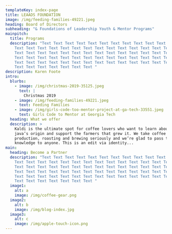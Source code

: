 ```yaml
---
templateKey: index-page
title: LEAADS FOUNDATION
image: /img/feeding-families-49221.jpeg
heading: Board of Directors
subheading: "& Foundations of Leadership Youth & Mentor Programs"
mainpitch:
  title: Programs
  description: "Text Text Text Text Text Text Text Text Text Text Text Text Text
    Text Text Text Text Text Text Text Text Text Text Text Text Text Text Text
    Text Text Text Text Text Text Text Text Text Text Text Text Text Text Text
    Text Text Text Text Text Text Text Text Text Text Text Text Text Text Text
    Text Text Text Text Text Text Text Text Text Text Text Text Text Text Text
    Text Text Text Text Text Text Text "
description: Karen Foote
intro:
  blurbs:
    - image: /img/christmas-2019-35125.jpeg
      text: |
        Christmas 2019
    - image: /img/feeding-families-49221.jpeg
      text: Feeding Families
    - image: /img/girls-code-too-mentor-project-at-ga-tech-33551.jpeg
      text: Girls Code to Mentor at Georgia Tech
  heading: What we offer
  description: >
    Kaldi is the ultimate spot for coffee lovers who want to learn about their
    java’s origin and support the farmers that grew it. We take coffee
    production, roasting and brewing seriously and we’re glad to pass that
    knowledge to anyone. This is an edit via identity...
main:
  heading: Become a Partner
  description: "Text Text Text Text Text Text Text Text Text Text Text Text Text
    Text Text Text Text Text Text Text Text Text Text Text Text Text Text Text
    Text Text Text Text Text Text Text Text Text Text Text Text Text Text Text
    Text Text Text Text Text Text Text Text Text Text Text Text Text Text Text
    Text Text Text Text Text Text Text Text Text Text Text Text Text Text Text
    Text Text Text Text Text Text Text "
  image1:
    alt: a
    image: /img/coffee-gear.png
  image2:
    alt: b
    image: /img/blog-index.jpg
  image3:
    alt: c
    image: /img/apple-touch-icon.png
---
```

